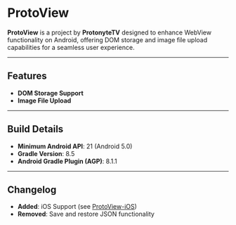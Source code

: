 # ProtoView

**ProtoView** is a project by **ProtonyteTV** designed to enhance WebView functionality on Android, offering DOM storage and image file upload capabilities for a seamless user experience.

---

## Features

- **DOM Storage Support**  
- **Image File Upload**

---

## Build Details

- **Minimum Android API**: 21 (Android 5.0)
- **Gradle Version**: 8.5
- **Android Gradle Plugin (AGP)**: 8.1.1

---

## Changelog

- **Added**: iOS Support (see [ProtoView-iOS](#(https://github.com/ProtonyteTV/ProtoView-iOS)))
- **Removed**: Save and restore JSON functionality
